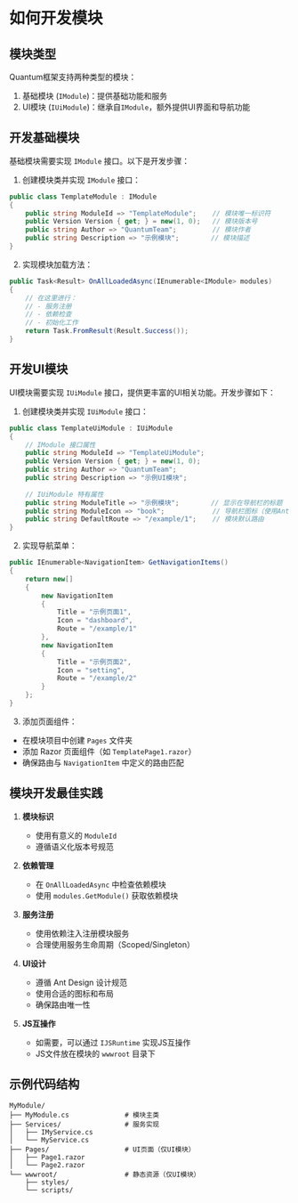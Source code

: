 # 如何开发模块

## 模块类型
Quantum框架支持两种类型的模块：
1. 基础模块 (`IModule`)：提供基础功能和服务
2. UI模块 (`IUiModule`)：继承自`IModule`，额外提供UI界面和导航功能

## 开发基础模块

基础模块需要实现 `IModule` 接口。以下是开发步骤：

1. 创建模块类并实现 `IModule` 接口：
```csharp
public class TemplateModule : IModule
{
    public string ModuleId => "TemplateModule";    // 模块唯一标识符
    public Version Version { get; } = new(1, 0);   // 模块版本号
    public string Author => "QuantumTeam";         // 模块作者
    public string Description => "示例模块";        // 模块描述
}
```

2. 实现模块加载方法：
```csharp
public Task<Result> OnAllLoadedAsync(IEnumerable<IModule> modules)
{
    // 在这里进行：
    // - 服务注册
    // - 依赖检查
    // - 初始化工作
    return Task.FromResult(Result.Success());
}
```

## 开发UI模块

UI模块需要实现 `IUiModule` 接口，提供更丰富的UI相关功能。开发步骤如下：

1. 创建模块类并实现 `IUiModule` 接口：
```csharp
public class TemplateUiModule : IUiModule
{
    // IModule 接口属性
    public string ModuleId => "TemplateUiModule";
    public Version Version { get; } = new(1, 0);
    public string Author => "QuantumTeam";
    public string Description => "示例UI模块";
    
    // IUiModule 特有属性
    public string ModuleTitle => "示例模块";        // 显示在导航栏的标题
    public string ModuleIcon => "book";            // 导航栏图标（使用Ant Design图标）
    public string DefaultRoute => "/example/1";    // 模块默认路由
}
```

2. 实现导航菜单：
```csharp
public IEnumerable<NavigationItem> GetNavigationItems()
{
    return new[]
    {
        new NavigationItem
        {
            Title = "示例页面1",
            Icon = "dashboard",
            Route = "/example/1"
        },
        new NavigationItem
        {
            Title = "示例页面2",
            Icon = "setting",
            Route = "/example/2"
        }
    };
}
```

3. 添加页面组件：
- 在模块项目中创建 `Pages` 文件夹
- 添加 Razor 页面组件（如 `TemplatePage1.razor`）
- 确保路由与 `NavigationItem` 中定义的路由匹配

## 模块开发最佳实践

1. **模块标识**
   - 使用有意义的 `ModuleId`
   - 遵循语义化版本号规范

2. **依赖管理**
   - 在 `OnAllLoadedAsync` 中检查依赖模块
   - 使用 `modules.GetModule()` 获取依赖模块

3. **服务注册**
   - 使用依赖注入注册模块服务
   - 合理使用服务生命周期（Scoped/Singleton）

4. **UI设计**
   - 遵循 Ant Design 设计规范
   - 使用合适的图标和布局
   - 确保路由唯一性

5. **JS互操作**
   - 如需要，可以通过 `IJSRuntime` 实现JS互操作
   - JS文件放在模块的 `wwwroot` 目录下

## 示例代码结构

```
MyModule/
├── MyModule.cs              # 模块主类
├── Services/                # 服务实现
│   ├── IMyService.cs
│   └── MyService.cs
├── Pages/                   # UI页面（仅UI模块）
│   ├── Page1.razor
│   └── Page2.razor
└── wwwroot/                 # 静态资源（仅UI模块）
    ├── styles/
    └── scripts/